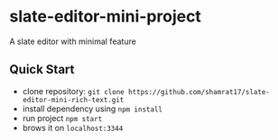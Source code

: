 # slate-editor-mini-project
A slate editor with minimal feature

## Quick Start
- clone repository: `git clone https://github.com/shamrat17/slate-editor-mini-rich-text.git`
- install dependency using `npm install`
- run project `npm start`
- brows it on `localhost:3344`
